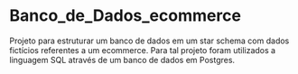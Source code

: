 # Banco_de_Dados_ecommerce
Projeto para estruturar um banco de dados em um star schema com dados fictícios referentes a um ecommerce. Para tal projeto foram utilizados a linguagem SQL através de um banco de dados em Postgres.
